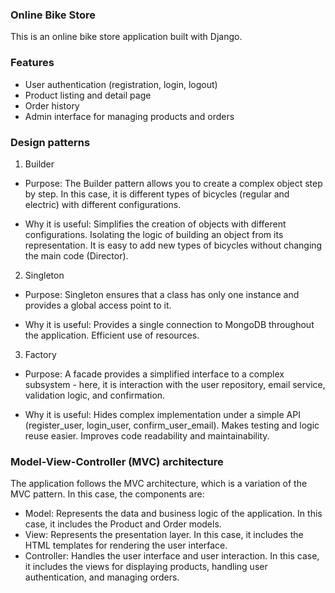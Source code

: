 ### Online Bike Store
This is an online bike store application built with Django. 

### Features
- User authentication (registration, login, logout)
- Product listing and detail page
- Order history
- Admin interface for managing products and orders

### Design patterns

1. Builder
- Purpose:
The Builder pattern allows you to create a complex object step by step. In this case, it is different types of bicycles (regular and electric) with different configurations.

- Why it is useful:
Simplifies the creation of objects with different configurations.
Isolating the logic of building an object from its representation.
It is easy to add new types of bicycles without changing the main code (Director).

2. Singleton
- Purpose:
Singleton ensures that a class has only one instance and provides a global access point to it.

- Why it is useful:
Provides a single connection to MongoDB throughout the application.
Efficient use of resources.

3. Factory
- Purpose:
A facade provides a simplified interface to a complex subsystem - here, it is interaction with the user repository, email service, validation logic, and confirmation.

- Why it is useful:
Hides complex implementation under a simple API (register_user, login_user, confirm_user_email).
Makes testing and logic reuse easier.
Improves code readability and maintainability.

### Model-View-Controller (MVC) architecture
The application follows the MVC architecture, which is a variation of the MVC pattern. In this case, the components are:
- Model: Represents the data and business logic of the application. In this case, it includes the Product and Order models.
- View: Represents the presentation layer. In this case, it includes the HTML templates for rendering the user interface.
- Controller: Handles the user interface and user interaction. In this case, it includes the views for displaying products, handling user authentication, and managing orders.

